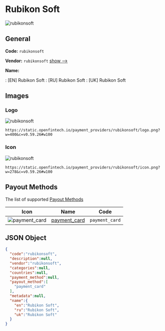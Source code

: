 
# Rubikon Soft 
![rubikonsoft](https://static.openfintech.io/payment_providers/rubikonsoft/logo.png?w=400&c=v0.59.26#w100)  

## General 
 
**Code:** `rubikonsoft` 
 
**Vendor:** `rubikonsoft` [show -->](/vendors/rubikonsoft/) 
 
**Name:** 
 
:	[EN] Rubikon Soft 
:	[RU] Rubikon Soft 
:	[UK] Rubikon Soft 
 

## Images 

### Logo 
 
![rubikonsoft](https://static.openfintech.io/payment_providers/rubikonsoft/logo.png?w=400&c=v0.59.26#w100)  

```
https://static.openfintech.io/payment_providers/rubikonsoft/logo.png?w=400&c=v0.59.26#w100
```  

### Icon 
 
![rubikonsoft](https://static.openfintech.io/payment_providers/rubikonsoft/icon.png?w=278&c=v0.59.26#w100)  

```
https://static.openfintech.io/payment_providers/rubikonsoft/icon.png?w=278&c=v0.59.26#w100
```  

## Payout Methods 
 
The list of supported [Payout Methods](/payout-methods/) 

|Icon|Name|Code| 
|:---:|:---:|:---:| 
|![payment_card](https://static.openfintech.io/payout_methods/payment_card/icon.svg?w=278&c=v0.59.26#w40) |[payment_card](payout-methodspayment_card/)|`payment_card`| 
 

## JSON Object 

```json
{
  "code":"rubikonsoft",
  "description":null,
  "vendor":"rubikonsoft",
  "categories":null,
  "countries":null,
  "payment_method":null,
  "payout_method":[
    "payment_card"
  ],
  "metadata":null,
  "name":{
    "en":"Rubikon Soft",
    "ru":"Rubikon Soft",
    "uk":"Rubikon Soft"
  }
}
```  

